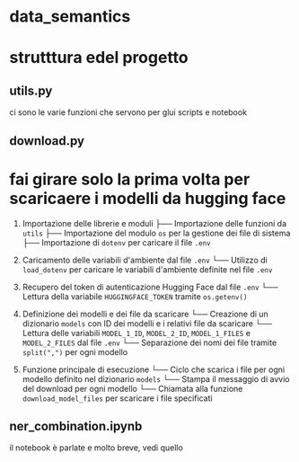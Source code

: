 # data_semantics

# strutttura edel progetto

## utils.py
ci sono le varie funzioni che servono per glui scripts e notebook

## download.py
# fai girare solo la prima volta per scaricaere i modelli da hugging face
1. Importazione delle librerie e moduli
    ├── Importazione delle funzioni da `utils`
    ├── Importazione del modulo `os` per la gestione dei file di sistema
    ├── Importazione di `dotenv` per caricare il file `.env`

2. Caricamento delle variabili d'ambiente dal file `.env`
    └── Utilizzo di `load_dotenv` per caricare le variabili d'ambiente definite nel file `.env`

3. Recupero del token di autenticazione Hugging Face dal file `.env`
    └── Lettura della variabile `HUGGINGFACE_TOKEN` tramite `os.getenv()`

4. Definizione dei modelli e dei file da scaricare
    └── Creazione di un dizionario `models` con ID dei modelli e i relativi file da scaricare
    └── Lettura delle variabili `MODEL_1_ID`, `MODEL_2_ID`, `MODEL_1_FILES` e `MODEL_2_FILES` dal file `.env`
    └── Separazione dei nomi dei file tramite `split(",")` per ogni modello

5. Funzione principale di esecuzione
    └── Ciclo che scarica i file per ogni modello definito nel dizionario `models`
    └── Stampa il messaggio di avvio del download per ogni modello
    └── Chiamata alla funzione `download_model_files` per scaricare i file specificati

## ner_combination.ipynb
il notebook è parlate e molto breve, vedi quello